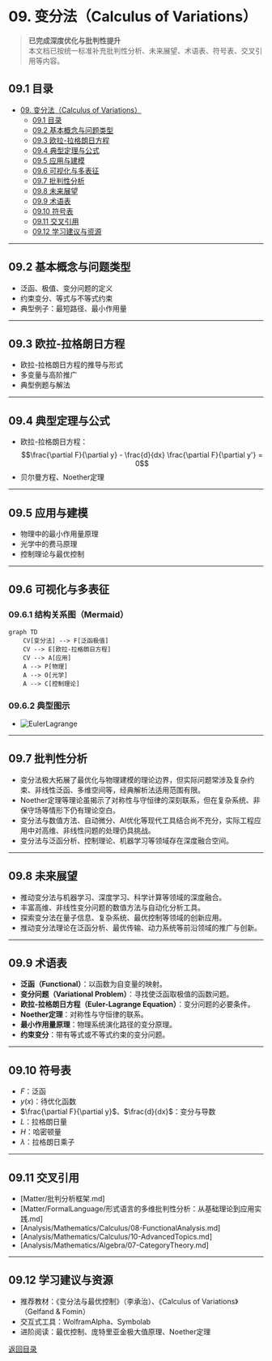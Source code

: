 # 09. 变分法（Calculus of Variations）

> **已完成深度优化与批判性提升**  
> 本文档已按统一标准补充批判性分析、未来展望、术语表、符号表、交叉引用等内容。

## 09.1 目录

- [09. 变分法（Calculus of Variations）](#09-变分法calculus-of-variations)
  - [09.1 目录](#091-目录)
  - [09.2 基本概念与问题类型](#092-基本概念与问题类型)
  - [09.3 欧拉-拉格朗日方程](#093-欧拉-拉格朗日方程)
  - [09.4 典型定理与公式](#094-典型定理与公式)
  - [09.5 应用与建模](#095-应用与建模)
  - [09.6 可视化与多表征](#096-可视化与多表征)
  - [09.7 批判性分析](#097-批判性分析)
  - [09.8 未来展望](#098-未来展望)
  - [09.9 术语表](#099-术语表)
  - [09.10 符号表](#0910-符号表)
  - [09.11 交叉引用](#0911-交叉引用)
  - [09.12 学习建议与资源](#0912-学习建议与资源)

---

## 09.2 基本概念与问题类型

- 泛函、极值、变分问题的定义
- 约束变分、等式与不等式约束
- 典型例子：最短路径、最小作用量

---

## 09.3 欧拉-拉格朗日方程

- 欧拉-拉格朗日方程的推导与形式
- 多变量与高阶推广
- 典型例题与解法

---

## 09.4 典型定理与公式

- 欧拉-拉格朗日方程：
  $$\frac{\partial F}{\partial y} - \frac{d}{dx} \frac{\partial F}{\partial y'} = 0$$
- 贝尔曼方程、Noether定理

---

## 09.5 应用与建模

- 物理中的最小作用量原理
- 光学中的费马原理
- 控制理论与最优控制

---

## 09.6 可视化与多表征

### 09.6.1 结构关系图（Mermaid）

```mermaid
graph TD
    CV[变分法] --> F[泛函极值]
    CV --> E[欧拉-拉格朗日方程]
    CV --> A[应用]
    A --> P[物理]
    A --> O[光学]
    A --> C[控制理论]
```

### 09.6.2 典型图示

- ![EulerLagrange](https://latex.codecogs.com/svg.image?\frac{\partial%20F}{\partial%20y}%20-%20\frac{d}{dx}\frac{\partial%20F}{\partial%20y'})

---

## 09.7 批判性分析

- 变分法极大拓展了最优化与物理建模的理论边界，但实际问题常涉及复杂约束、非线性泛函、多维空间等，经典解析法适用范围有限。
- Noether定理等理论虽揭示了对称性与守恒律的深刻联系，但在复杂系统、非保守场等情形下仍有理论空白。
- 变分法与数值方法、自动微分、AI优化等现代工具结合尚不充分，实际工程应用中对高维、非线性问题的处理仍具挑战。
- 变分法与泛函分析、控制理论、机器学习等领域存在深度融合空间。

---

## 09.8 未来展望

- 推动变分法与机器学习、深度学习、科学计算等领域的深度融合。
- 丰富高维、非线性变分问题的数值方法与自动化分析工具。
- 探索变分法在量子信息、复杂系统、最优控制等领域的创新应用。
- 推动变分法理论在泛函分析、最优传输、动力系统等前沿领域的推广与创新。

---

## 09.9 术语表

- **泛函（Functional）**：以函数为自变量的映射。
- **变分问题（Variational Problem）**：寻找使泛函取极值的函数问题。
- **欧拉-拉格朗日方程（Euler-Lagrange Equation）**：变分问题的必要条件。
- **Noether定理**：对称性与守恒律的联系。
- **最小作用量原理**：物理系统演化路径的变分原理。
- **约束变分**：带有等式或不等式约束的变分问题。

---

## 09.10 符号表

- $F$：泛函
- $y(x)$：待优化函数
- $\frac{\partial F}{\partial y}$、$\frac{d}{dx}$：变分与导数
- $L$：拉格朗日量
- $H$：哈密顿量
- $\lambda$：拉格朗日乘子

---

## 09.11 交叉引用

- [Matter/批判分析框架.md]
- [Matter/FormalLanguage/形式语言的多维批判性分析：从基础理论到应用实践.md]
- [Analysis/Mathematics/Calculus/08-FunctionalAnalysis.md]
- [Analysis/Mathematics/Calculus/10-AdvancedTopics.md]
- [Analysis/Mathematics/Algebra/07-CategoryTheory.md]

---

## 09.12 学习建议与资源

- 推荐教材：《变分法与最优控制》（李承治）、《Calculus of Variations》（Gelfand & Fomin）
- 交互式工具：WolframAlpha、Symbolab
- 进阶阅读：最优控制、庞特里亚金极大值原理、Noether定理

[返回目录](#091-目录)
